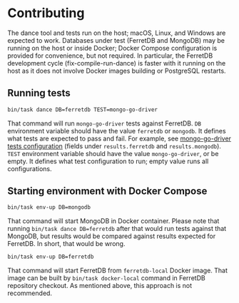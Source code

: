 # Contributing

The dance tool and tests run on the host; macOS, Linux, and Windows are expected to work.
Databases under test (FerretDB and MongoDB) may be running on the host or inside Docker; Docker Compose configuration is provided for convenience, but not required.
In particular, the FerretDB development cycle (fix-compile-run-dance) is faster with it running on the host as it does not involve Docker images building or PostgreSQL restarts.

## Running tests

```sh
bin/task dance DB=ferretdb TEST=mongo-go-driver
```

That command will run `mongo-go-driver` tests against FerretDB.
`DB` environment variable should have the value `ferretdb` or `mongodb`.
It defines what tests are expected to pass and fail.
For example, see [mongo-go-driver tests configuration](https://github.com/FerretDB/dance/blob/main/tests/mongo-go-driver.yml) (fields under `results.ferretdb` and `results.mongodb`).
`TEST` environment variable should have the value `mongo-go-driver`, or be empty.
It defines what test configuration to run; empty value runs all configurations.

## Starting environment with Docker Compose

```sh
bin/task env-up DB=mongodb
```

That command will start MongoDB in Docker container.
Please note that running `bin/task dance DB=ferretdb` after that would run tests against that MongoDB, but results would be compared against results expected for FerretDB.
In short, that would be wrong.

```sh
bin/task env-up DB=ferretdb
```

That command will start FerretDB from `ferretdb-local` Docker image.
That image can be built by `bin/task docker-local` command in FerretDB repository checkout.
As mentioned above, this approach is not recommended.
